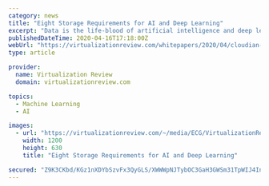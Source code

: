 ```yaml
---
category: news
title: "Eight Storage Requirements for AI and Deep Learning"
excerpt: "Data is the life-blood of artificial intelligence and deep learning (AI and DL). Vast quantities of training data enhance accuracy in the search for potentially predictive relationships. This paper delivers eight specific storage requirements of AI and DL applications and why they demand the data management capabilities supplied by enterprise object storage solutions."
publishedDateTime: 2020-04-16T17:18:00Z
webUrl: "https://virtualizationreview.com/whitepapers/2020/04/cloudian-eight-storage-requirements-for-ai-and-deep-learning.aspx?admgarea=symantec&tc=page0"
type: article

provider:
  name: Virtualization Review
  domain: virtualizationreview.com

topics:
  - Machine Learning
  - AI

images:
  - url: "https://virtualizationreview.com/~/media/ECG/VirtualizationReview/VRlogo.jpg"
    width: 1200
    height: 630
    title: "Eight Storage Requirements for AI and Deep Learning"

secured: "Z9K3CKbd/KGz1nXDYbSzvFx3QyGLS/XWWWpNJTybOC3GaH3GWSm31TpWIJ4InBw9Nt0IcfToyW+U1mACneB++/A+edtrraU534rHkANKXjQdJC4VvIvBfOY7PnYwEkLpzkJq1JLuewru1yZClrlTMG3DV/DHftN7St+2fK0PGrdkRA078bdJma7ZxBUCE6ov4WtNKsMmQL+JBqhNQV0p3kcaC30ecOthXnbl9wfu1coBrbEP5Us8gM0lv9sdcaYSq1AMOVoqzoJAeOZH91n/PPFSwc8fIXBGW1bcyIgNuf7NJzaq/61zViSe/IgHGLmQ;v2Q96ynIiPGN4fVYiwgeyw=="
---
```


